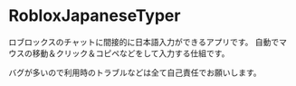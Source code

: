 # RobloxJapaneseTyper
ロブロックスのチャットに間接的に日本語入力ができるアプリです。
自動でマウスの移動＆クリック＆コピペなどをして入力する仕組です。

バグが多いので利用時のトラブルなどは全て自己責任でお願いします。

